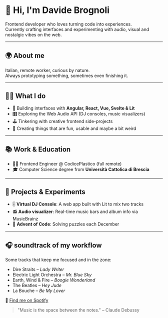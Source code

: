 # 👋 Hi, I'm Davide Brognoli

Frontend developer who loves turning code into experiences.  
Currently crafting interfaces and experimenting with audio, visual and nostalgic vibes on the web.

---

## 🌍 About me

Italian, remote worker, curious by nature.  
Always prototyping something, sometimes even finishing it.

---

## 👨‍💻 What I do

- 🧱 Building interfaces with **Angular, React, Vue, Svelte & Lit**
- 🎛️ Exploring the Web Audio API (DJ consoles, music visualizers)
- 🕹️ Tinkering with creative frontend side-projects
- 🎨 Creating things that are fun, usable and maybe a bit weird

---

## 📚 Work & Education

- 👨‍💼 Frontend Engineer @ CodicePlastico (full remote)
- 🎓 Computer Science degree from **Università Cattolica di Brescia**

---

## 🧪 Projects & Experiments

- 🎚️ **Virtual DJ Console**: A web app built with Lit to mix two tracks  
- 📻 **Audio visualizer**: Real-time music bars and album info via MusicBrainz  
- 🎄 **Advent of Code**: Solving puzzles each December

---

## 🎧 soundtrack of my workflow

Some tracks that keep me focused and in the zone:

- Dire Straits – *Lady Writer*
- Electric Light Orchestra – *Mr. Blue Sky*
- Earth, Wind & Fire – *Boogie Wonderland*
- The Beatles – *Hey Jude*
- La Bouche – *Be My Lover*

🎵 [Find me on Spotify](https://open.spotify.com/user/1194150606)

> "Music is the space between the notes." – Claude Debussy
